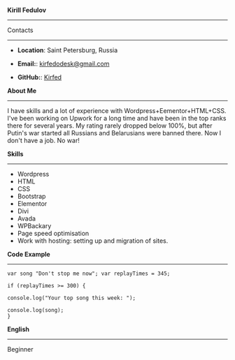 
**Kirill Fedulov**

*********
Contacts
*********
* **Location**: Saint Petersburg, Russia

* **Email:**: kirfedodesk@gmail.com


* **GitHub:**: [Kirfed](https://github.com/Kirfed)

**About Me**
*********

I have skills and a lot of experience with Wordpress+Eementor+HTML+CSS.
I've been working on Upwork for a long time and have been in the top ranks there for several years. My rating rarely dropped below 100%, but after Putin's war started all Russians and Belarusians were banned there. Now I don't have a job.
No war!


**Skills**
*********

* Wordpress
* HTML
* CSS
* Bootstrap
* Elementor
* Divi
* Avada
* WPBackary
* Page speed optimisation
* Work with hosting: setting up and migration of sites.

**Code Example**
*********
```
var song "Don't stop me now"; var replayTimes = 345;

if (replayTimes >= 300) {

console.log("Your top song this week: "); 

console.log(song);
}
```

**English**
*********

Beginner
